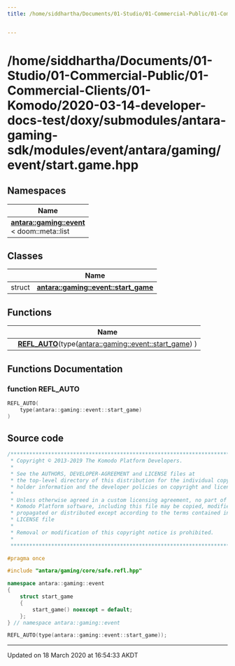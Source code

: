 ```yaml
---
title: /home/siddhartha/Documents/01-Studio/01-Commercial-Public/01-Commercial-Clients/01-Komodo/2020-03-14-developer-docs-test/doxy/submodules/antara-gaming-sdk/modules/event/antara/gaming/event/start.game.hpp


---
```


# /home/siddhartha/Documents/01-Studio/01-Commercial-Public/01-Commercial-Clients/01-Komodo/2020-03-14-developer-docs-test/doxy/submodules/antara-gaming-sdk/modules/event/antara/gaming/event/start.game.hpp







## Namespaces

| Name           |
| -------------- |
| **[antara::gaming::event](Namespaces/namespaceantara_1_1gaming_1_1event.md)** <br>< doom::meta::list  |

## Classes

|                | Name           |
| -------------- | -------------- |
| struct | **[antara::gaming::event::start_game](Classes/structantara_1_1gaming_1_1event_1_1start__game.md)**  |


## Functions

|                | Name           |
| -------------- | -------------- |
|  | **[REFL_AUTO](Files/start_8game_8hpp.md#function-refl_auto)**(type([antara::gaming::event::start_game](Classes/structantara_1_1gaming_1_1event_1_1start__game.md)) )  |







## Functions Documentation

### function REFL_AUTO

```cpp
REFL_AUTO(
    type(antara::gaming::event::start_game) 
)
```
































## Source code

```cpp
/******************************************************************************
 * Copyright © 2013-2019 The Komodo Platform Developers.                      *
 *                                                                            *
 * See the AUTHORS, DEVELOPER-AGREEMENT and LICENSE files at                  *
 * the top-level directory of this distribution for the individual copyright  *
 * holder information and the developer policies on copyright and licensing.  *
 *                                                                            *
 * Unless otherwise agreed in a custom licensing agreement, no part of the    *
 * Komodo Platform software, including this file may be copied, modified,     *
 * propagated or distributed except according to the terms contained in the   *
 * LICENSE file                                                               *
 *                                                                            *
 * Removal or modification of this copyright notice is prohibited.            *
 *                                                                            *
 ******************************************************************************/

#pragma once

#include "antara/gaming/core/safe.refl.hpp"

namespace antara::gaming::event
{
    struct start_game
    {
        start_game() noexcept = default;
    };
} // namespace antara::gaming::event

REFL_AUTO(type(antara::gaming::event::start_game));
```


-------------------------------

Updated on 18 March 2020 at 16:54:33 AKDT
